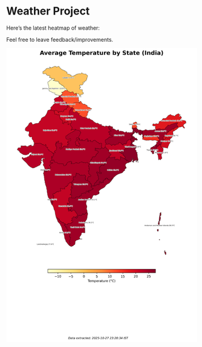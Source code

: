 # Weather Project

Here’s the latest heatmap of weather:

Feel free to leave feedback/improvements.

![India Heatmap](docs/assets/india_heatmap.png?v=FFB0EC)
